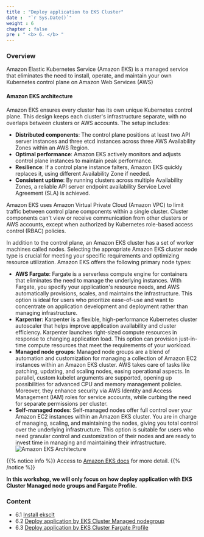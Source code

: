 ```yaml
---
title : "Deploy application to EKS Cluster"
date :  "`r Sys.Date()`" 
weight : 6 
chapter : false
pre : " <b> 6. </b> "
---
```

### Overview
Amazon Elastic Kubernetes Service (Amazon EKS) is a managed service that eliminates the need to install, operate, and maintain your own Kubernetes control plane on Amazon Web Services (AWS)

#### Amazon EKS architecture

Amazon EKS ensures every cluster has its own unique Kubernetes control plane. This design keeps each cluster's infrastructure separate, with no overlaps between clusters or AWS accounts. The setup includes:
- **Distributed components**: The control plane positions at least two API server instances and three etcd instances across three AWS Availability Zones within an AWS Region.
- **Optimal performance**: Amazon EKS actively monitors and adjusts control plane instances to maintain peak performance.
- **Resilience**: If a control plane instance falters, Amazon EKS quickly replaces it, using different Availability Zone if needed.
- **Consistent uptime**: By running clusters across multiple Availability Zones, a reliable API server endpoint availability Service Level Agreement (SLA) is achieved.

Amazon EKS uses Amazon Virtual Private Cloud (Amazon VPC) to limit traffic between control plane components within a single cluster. Cluster components can't view or receive communication from other clusters or AWS accounts, except when authorized by Kubernetes role-based access control (RBAC) policies.

In addition to the control plane, an Amazon EKS cluster has a set of worker machines called nodes. Selecting the appropriate Amazon EKS cluster node type is crucial for meeting your specific requirements and optimizing resource utilization. Amazon EKS offers the following primary node types:
- **AWS Fargate**: Fargate is a serverless compute engine for containers that eliminates the need to manage the underlying instances. With Fargate, you specify your application's resource needs, and AWS automatically provisions, scales, and maintains the infrastructure. This option is ideal for users who prioritize ease-of-use and want to concentrate on application development and deployment rather than managing infrastructure.
- **Karpenter**: Karpenter is a flexible, high-performance Kubernetes cluster autoscaler that helps improve application availability and cluster efficiency. Karpenter launches right-sized compute resources in response to changing application load. This option can provision just-in-time compute resources that meet the requirements of your workload.
- **Managed node groups**: Managed node groups are a blend of automation and customization for managing a collection of Amazon EC2 instances within an Amazon EKS cluster. AWS takes care of tasks like patching, updating, and scaling nodes, easing operational aspects. In parallel, custom kubelet arguments are supported, opening up possibilities for advanced CPU and memory management policies. Moreover, they enhance security via AWS Identity and Access Management (IAM) roles for service accounts, while curbing the need for separate permissions per cluster.
- **Self-managed nodes**: Self-managed nodes offer full control over your Amazon EC2 instances within an Amazon EKS cluster. You are in charge of managing, scaling, and maintaining the nodes, giving you total control over the underlying infrastructure. This option is suitable for users who need granular control and customization of their nodes and are ready to invest time in managing and maintaining their infrastructure.
![Amazon EKS Architecture](../images/1.introduction/1.3.eksarch.png?pc=90pt)

{{% notice info %}}
Access to [Amazon EKS docs](https://docs.aws.amazon.com/eks/latest/userguide/) for more detail.
{{% /notice %}}

**In this workshop, we will only focus on how deploy application with EKS Cluster Managed node groups and Fargate Profile.**
### Content
+ 6.1 [Install eksclt](6-deploytoeks/6.1-installeks/)
+ 6.2 [Deploy application by EKS Cluster Managed nodegroup](6-deploytoeks/6.2-eksmanagednodegroup/)
+ 6.3 [Deploy application by EKS Cluster Fargate Profile](6-deploytoeks/6.3-eksfargate/)